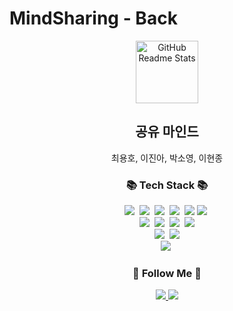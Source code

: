 # MindSharing - Back
<!-- header 영역 -->
<p align="center">
 <img width="100px" src="https://res.cloudinary.com/anuraghazra/image/upload/v1594908242/logo_ccswme.svg" align="center" alt="GitHub Readme Stats" />
 </p>
 <h2 align="center">공유 마인드</h2>
 <p align="center">최용호, 이진아, 박소영, 이현종</p>

<h3 align="center">📚 Tech Stack 📚</h3>
<p align="center">
 <img src="https://img.shields.io/badge/HTML5-E34F26?style=flat-square&logo=HTML5&logoColor=white"/></a>&nbsp 
  <img src="https://img.shields.io/badge/CSS3-1572B6?style=flat-square&logo=CSS3&logoColor=white"/></a>&nbsp
  <img src="https://img.shields.io/badge/JavaScript-F7DF1E?style=flat-square&logo=JavaScript&logoColor=white"/></a>&nbsp
  <img src="https://img.shields.io/badge/React-61DAFB?style=flat-square&logo=React&logoColor=white"/></a>&nbsp
  <img src="https://img.shields.io/badge/Java-007396?style=flat-square&logo=JAVA&logoColor=white"/></a>
  <img src="https://img.shields.io/badge/macOS-000000?style=flat-square&logo=macOS&logoColor=white"/></a>&nbsp </br>
  <img src="https://img.shields.io/badge/Spring Boot-6DB33F?style=flat-square&logo=Spring Boot&logoColor=white"/></a>&nbsp 
  <img src="https://img.shields.io/badge/IntelliJ IDEA-000000?style=flat-square&logo=IntelliJ IDEA&logoColor=white"/></a>&nbsp 
  <img src="https://img.shields.io/badge/MySQL-4479A1?style=flat-square&logo=MySQL&logoColor=white"/></a>&nbsp
  <img src="https://img.shields.io/badge/Windows-0078D6?style=flat-square&logo=Windows&logoColor=white"/></a><br>
  <img src="https://img.shields.io/badge/node.js-339933?style=for-the-badge&logo=Node.js&logoColor=white"></a>&nbsp
  <img src="https://img.shields.io/badge/bootstrap-7952B3?style=for-the-badge&logo=bootstrap&logoColor=white"></a><br />
  <img src="https://img.shields.io/badge/Visual Studio Code-007ACC?style=for-the-badge&logo=Visual Studio Code&logoColor=white"></a>&nbsp
  
  </p>

<h3 align="center">🌈 Follow Me 🌈</h3>
<p align="center">
  <a href="https://forestofdevelop.notion.site/f4e0f2cc58584c84b84c8223fcd44bf4">
  <img src="https://img.shields.io/badge/notion-000000?style=for-the-badge&logo=Notion&logoColor=white">
  </a>
  <a href="https://github.com/Gamemode1221/MindSharing-Front">
  <img src="https://img.shields.io/badge/GitHub-181717?style=for-the-badge&logo=GitHub&logoColor=white">
  </a>
</p>